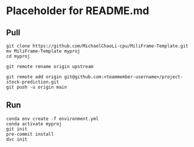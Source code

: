 # Placeholder for README.md

## Pull
```
git clone https://github.com/MichaelChaoLi-cpu/MiliFrame-Template.git
mv MiliFrame-Template myproj
cd myproj

git remote rename origin upstream
```

```
git remote add origin git@github.com:<teammember-username>/project-stock-prediction.git
git push -u origin main
```

## Run
```
conda env create -f environment.yml
conda activate myproj
git init
pre-commit install
dvc init
```

